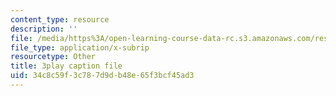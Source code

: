 ```yaml
---
content_type: resource
description: ''
file: /media/https%3A/open-learning-course-data-rc.s3.amazonaws.com/res-6-006-video-demonstrations-in-lasers-and-optics-spring-2008/34c8c59f3c787d9db48e65f3bcf45ad3_jny_9JMBynU.srt
file_type: application/x-subrip
resourcetype: Other
title: 3play caption file
uid: 34c8c59f-3c78-7d9d-b48e-65f3bcf45ad3
---
```

